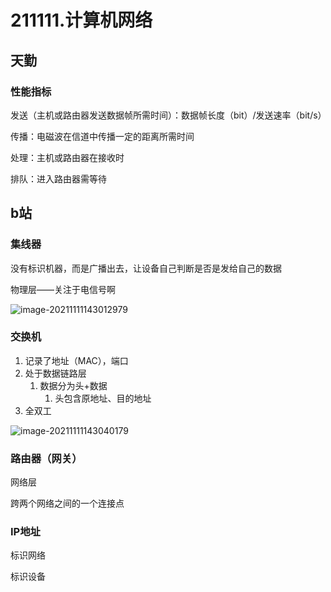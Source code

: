 # 211111.计算机网络

## 天勤

### 性能指标

发送（主机或路由器发送数据帧所需时间）：数据帧长度（bit）/发送速率（bit/s）

传播：电磁波在信道中传播一定的距离所需时间

处理：主机或路由器在接收时

排队：进入路由器需等待

## b站

### 集线器

没有标识机器，而是广播出去，让设备自己判断是否是发给自己的数据

物理层——关注于电信号啊

![image-20211111143012979](https://tva1.sinaimg.cn/large/008i3skNly1gwb73pb4ucj318q0fqjtu.jpg)

### 交换机

1. 记录了地址（MAC），端口
2. 处于数据链路层
   1. 数据分为头+数据
      1. 头包含原地址、目的地址
3. 全双工

![image-20211111143040179](https://tva1.sinaimg.cn/large/008i3skNly1gwb744v1wnj319c0dgmyu.jpg)

### 路由器（网关）

网络层

跨两个网络之间的一个连接点

### IP地址

标识网络

标识设备